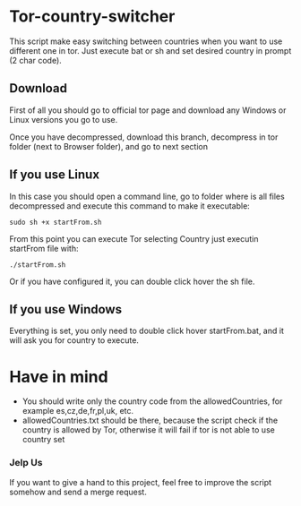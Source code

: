 # Tor-country-switcher
This script make easy switching between countries when you want to use different one in tor. Just execute bat or sh and set desired country in prompt (2 char code).

## Download
First of all you should go to official tor page and download any Windows or Linux versions you go to use.

Once you have decompressed, download this branch, decompress in tor folder (next to Browser folder), and go to next section

## If you use Linux
In this case you should open a command line, go to folder where is all files decompressed and execute this command to make it executable:

```
sudo sh +x startFrom.sh
```

From this point you can execute Tor selecting Country just executin startFrom file with:
```
./startFrom.sh
```
Or if you have configured it, you can double click hover the sh file.

## If you use Windows
Everything is set, you only need to double click hover startFrom.bat, and it will ask you for country to execute.

# Have in mind

* You should write only the country code from the allowedCountries, for example es,cz,de,fr,pl,uk, etc.
* allowedCountries.txt should be there, because the script check if the country is allowed by Tor, otherwise it will fail if tor is not able to use country set


### Jelp Us
If you want to give a hand to this project, feel free to improve the script somehow and send a merge request.

